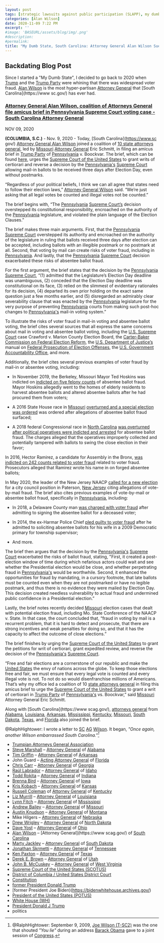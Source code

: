 ```yaml
---
layout: post
tags: [strategic lawsuits against public participation (SLAPP), my dumb state, Steve Marshall, Alabama, Tim Griffin, Arkansas, John Guard Florida, Chris Carr, Georgia, Todd Rokita, Indiana, Raúl Labrador, Idaho, Brenna Bird, Iowa, Kris Kobach, Kansas, Liz Murrill, Louisiana, Lynn Fitch, Mississippi, Andrew Bailey, Missouri, Austin Knudson, Montana, Mike Hilgers, Nebraska, Drew Wrigley, North Dakota, Dave Yost, Ohio, Alan Wilson, South Carolina, Marty Jackley, South Dakota, Jonathan Skrmetti, Tennessee, Ken Paxton, Texas, Derek E. Brown, Utah, John B. McCuskey, West Virginia, Trumpian Attorneys General Association, Donald Trump, Hillary Clinton, politics]
categories: [Alan Wilson]
date: 2020-11-09 7:22 PM
excerpt: ''
#image: 'BASEURL/assets/blog/img/.png'
#description:
#permalink:
title: "My Dumb State, South Carolina: Attorney General Alan Wilson Sues Pennsylvania For Election Fraud Over 2020 Presidential Election"
---
```



## Backdating Blog Post

Since I started a "My Dumb State", I decided to go back to 2020 when [Trump](https://www.whitehouse.gov/) and the [Trump Party](https://www.gop.com/) were whining that there was widespread voter fraud. [Alan Wilson](https://www.scag.gov/about-the-office/meet-the-attorney-general/) is the most hyper-partisan [Attorney General](https://www.scag.gov/) that [South Carolina](https://www sc.gov/) has ever had.

### [Attorney General Alan Wilson, coalition of Attorneys General file amicus brief in Pennsylvania Supreme Court voting case - South Carolina Attorney General](https://www.scag.gov/about-the-office/news/attorney-general-alan-wilson-coalition-of-attorneys-general-file-amicus-brief-in-pennsylvania-supreme-court-voting-case/)

NOV 09, 2020

**(COLUMBIA, S.C.)**  - Nov. 9, 2020 - Today, [South Carolina](https://www.sc gov/) [Attorney General Alan Wilson](https://www.scag.gov/about-the-office/meet-the-attorney-general/) joined a coalition of [10 state attorneys general](https://republicanags.com/), led by [Missouri](https://www.mo.gov/) [Attorney General](https://ago.mo.gov/) Eric Schmitt, in filing an amicus brief in [Trump Party](https://www.gop.com/) of [Pennsylvania](https://www.pa.gov/) v. Boockvar. The brief, which can be found [here](https://www.scag.gov/wp-content/uploads/2020/11/02422659.pdf), urges the [Supreme Court of the United States](http://www.supremecourtus.gov/) to grant writs of certiorari and reverse a decision by the [Pennsylvania's](https://www.pa.gov/) [Supreme Court](https://www.pacourts.us/courts/supreme-court/) allowing mail-in ballots to be received three days after Election Day, even without postmarks.

“Regardless of your political beliefs, I think we can all agree that states need to follow their election laws,” [Attorney General Wilson](https://www.scag.gov/about-the-office/meet-the-attorney-general/) said. “We’re just asking that all legal votes be counted and illegal votes not be counted.”

The brief begins with, “The [Pennsylvania](https://www.pa.gov/) [Supreme Court’s](https://www.pacourts.us/courts/supreme-court/) decision overstepped its constitutional responsibility, encroached on the authority of the [Pennsylvania](https://www.pa.gov/) legislature, and violated the plain language of the Election Clauses.”

The brief makes three main arguments. First, that the [Pennsylvania](https://www.pa.gov/) [Supreme Court](https://www.pacourts.us/courts/supreme-court/) overstepped its authority and encroached on the authority of the legislature in ruling that ballots received three days after election can be accepted, including ballots with an illegible postmark or no postmark at all. Second, that voting by mail can create risks of voter fraud, including in [Pennsylvania](https://www.pa.gov/). And lastly, that the [Pennsylvania](https://www.pa.gov/) [Supreme Court](https://www.pacourts.us/courts/supreme-court/) decision exacerbated these risks of absentee ballot fraud.

For the first argument, the brief states that the decision by the [Pennsylvania](https://www.pa.gov/) [Supreme Court](https://www.pacourts.us/courts/supreme-court/), “(1) admitted that the Legislature’s Election Day deadline was unambiguous, (2) conceded that the Election Day deadline was constitutional on its face, (3) relied on the slimmest of evidentiary rationales for its decision, (4) departed its own prior holding on the exact same question just a few months earlier, and (5) disregarded an admirably clear severability clause that was enacted by the [Pennsylvania](https://www.pa.gov/) legislature for the very purpose of preventing [Pennsylvania](https://www.pa.gov/) courts from making such post-hoc changes to [Pennsylvania's](https://www.pa.gov/) mail-in voting system.”

To illustrate the risks of voter fraud in mail-in voting and absentee ballot voting, the brief cites several sources that all express the same concerns about mail in voting and absentee ballot voting, including the [U.S. Supreme Court](http://www.supremecourtus.gov/) case Crawford v. Marion County Election Board, the [Carter-Baker Commission on Federal Election Reform](https://www.bakerinstitute.org/events/2219/), the [U.S. Department of Justice’s](https://www.justice.gov/) manual on [Federal Prosecution of Election Offenses](https://www.justice.gov/criminal/file/1029066/dl?inline), the [U.S. Government Accountability Office](https://www.gao.gov/), and more.

Additionally, the brief cites several previous examples of voter fraud by mail-in or absentee voting, including:

- In November 2019, the Berkeley, Missouri Mayor Ted Hoskins was indicted on [indicted on five felony counts](https://news.stlpublicradio.org/government-politics-issues/2019-11-21/berkeley-mayor-hoskins-charged-with-5-felony-counts-of-election-fraud) of absentee ballot fraud. Mayor Hoskins allegedly went to the homes of elderly residents to harvest absentee ballots and altered absentee ballots after he had procured them from voters;

- A 2016 State House race in [Missouri](https://www.mo.gov/) [overturned and a special election was ordered](https://www.riverfronttimes.com/newsblog/2016/08/16/fbi-secretary-of-state-asking-questions-about-st-louis-statehouse-race) was ordered after allegations of absentee ballot fraud surfaced;

- A 2018 federal Congressional race in [North Carolina](https://www.nc.gov/) [was overturned after political operatives were indicted and arrested](https://www.npr.org/2019/07/30/746800630/north-carolina-gop-operative-faces-new-felony-charges-that-allege-ballot-fraud.) for absentee ballot fraud. The charges alleged that the operatives improperly collected and potentially tampered with ballots to swing the close election in their favor;

In 2016, Hector Ramirez, a candidate for Assembly in the Bronx, [was indicted on 242 counts related to voter fraud](https://www.nydailynews.com/new-york/nyc-crime/bronx-pol-pleads-guilty-absentee-ballot-scheme-article-1.2884009) related to voter fraud. Prosecutors alleged that Ramirez wrote his name in on forged absentee ballots;

In May 2020, the leader of the New Jersey NAACP [called for a new election](https://www.nbcnewyork.com/news/politics/nj-naacp-leader-calls-for-paterson-mail-in-vote-to-be-canceled-amid-fraud-claims/2435162/) for a city council position in Paterson, [New Jersey](https://www.nj.gov/) citing allegations of vote-by-mail fraud.
The brief also cites previous examples of vote-by-mail or absentee ballot fraud, specifically in [Pennsylvania](https://www.pa.gov/), including:

- In 2018, a Delaware County man [was charged with voter fraud](https://www.delcotimes.com/news/collingdale-man-charged-with-voter-fraud/article_cb571234-ed0f-11e8-86ed-ef972a825af1.html) after admitting to signing the absentee ballot for a deceased voter;

- In 2014, the ex-Harmar Police Chief [pled guilty to voter fraud](https://www.post-gazette.com/local/north/2014/09/26/Ex-Harmar-police-chief-pleads-guilty-to-ballot-tampering-Toney/stories/201409260172) after he admitted to soliciting absentee ballots for his wife in a 2009 Democratic primary for township supervisor;

- And more.

The brief then argues that the decision by the [Pennsylvania's](https://www.pa.gov/) [Supreme Court](https://www.pacourts.us/courts/supreme-court/) exacerbated the risks of ballot fraud, stating, "First, it created a post-election window of time during which nefarious actors could wait and see whether the Presidential election would be close, and whether perpetrating fraud in [Pennsylvania's](https://www.pa.gov/) would be worthwhile. Second, it enhanced the opportunities for fraud by mandating, in a cursory footnote, that late ballots must be counted even when they are not postmarked or have no legible postmark, and thus there is no evidence they were mailed by Election Day. This decision created needless vulnerability to actual fraud and undermined public confidence in a Presidential election.”

Lastly, the brief notes recently decided [Missouri](https://www.mo.gov/) election cases that dealt with potential election fraud, including Mo. State Conference of the NAACP v. State. In that case, the court concluded that, “fraud in voting by mail is a recurrent problem, that it is hard to detect and prosecute, that there are strong incentives and weak penalties for doing so, and that it has the capacity to affect the outcome of close elections.”

The brief finishes by urging the [Supreme Court of the United States](http://www.supremecourtus.gov/) to grant the petitions for writ of certiorari, grant expedited review, and reverse the decision of the [Pennsylvania's](https://www.pa.gov/) [Supreme Court](https://www.pacourts.us/courts/supreme-court/).

“Free and fair elections are a cornerstone of our republic and make the [United States](https://https://www.usa.gov/) the envy of nations across the globe. To keep those elections free and fair, we must ensure that every legal vote is counted and every illegal vote is not. To not do so would disenfranchise millions of Americans. That’s why my office led a coalition of 10 [state attorneys general](https://republicanags.com/) in filing this amicus brief to urge the [Supreme Court of the United States](http://www.supremecourtus.gov/) to grant a writ of certiorari in [Trump Party](https://www.gop.com/) of [Pennsylvania's](https://www.pa.gov/) vs. Boockvar,” said [Missouri](https://www.mo.gov/) Attorney General Eric Schmitt.

Along with [South Carolina](https://www scag.gov/), [attorneys general](https://republicanags.com/) from [Alabama](https://www.alabamaag.gov/), [Louisiana](https://ag.louisiana.gov/), [Arkansas](https://arkansasag.gov/), [Mississippi](https://www.ms.gov/Agencies/attorney-general), [Kentucky](https://ag.ky.gov/Pages/default.aspx), [Missouri](https://ago.mo.gov/), [South Dakota](https://atg.sd.gov/#gsc.tab=0), [Texas](https://www.texasattorneygeneral.gov/), and [Florida](https://www.myfloridalegal.com/) also joined the brief.

@RalphHightower: I wrote a letter to [SC](https://www.sc.gov/) [AG](https://www.scag.gov/) [Wilson](https://www.scag.gov/about-the-office/meet-the-attorney-general/). It began, *"Once again, another Wilson embarrassed South Carolina."[^63]*

[^63]: @RalphHightower: September 9, 2009, [Joe Wilson (T-SC2)](https://joewilson.house.gov/) was the one that shouted *"You lie"* during an address [Barack Obama](https://obamawhitehouse.archives.gov/) gave to a joint session of [Congress](https://www.congress.gov/).

- [Trumpian Attorneys General Association](https://republicanags.com/)
- [Steve Marshall](https://www.alabamaag.gov/about/) – [Attorney General](https://www.alabamaag.gov/) of [Alabama](https://www.alabama.gov/)
- [Tim Griffin](https://arkansasag.gov/meet-tim/) – [Attorney General](https://arkansasag.gov/) of [Arkansas](https://www.az.gov/)
- John Guard – [Acting Attorney General](https://www.myfloridalegal.com/) of [Florida](https://www.myflorida.gov/)
- [Chris Carr](https://georgia.gov/chris-carr) – [Attorney General](https://law.georgia.gov/) of [Georgia](https://georgia.gov/)
- [Raúl Labrador](https://www.ag.idaho.gov/about/) – [Attorney General](https://www.ag.idaho.gov/) of [Idaho](https://www.idaho.gov/)
- [Todd Rokita](https://www.in.gov/attorneygeneral/about-the-office/about-the-attorney-general/) – [Attorney General](https://www.in.gov/attorneygeneral/) of [Indiana](https://www.in.gov/)
- [Brenna Bird](https://www.iowaattorneygeneral.gov/about-us/about-attorney-general-brenna-bird) – [Attorney General](https://www.iowaattorneygeneral.gov/) of [Iowa](https://www.iowa.gov/)
- [Kris Kobach](https://www.ag.ks.gov/about-us/attorney-general-kris-w-kobach) – [Attorney General](https://www.ag.ks.gov/) of [Kansas](https://www.kansas.gov/)
- [Russell Coleman](https://ag.ky.gov/about/Pages/Attorney-General.aspx) of [Attorney General](https://ag.ky.gov/Pages/default.aspx) of [Kentucky](https://www.kentucky.gov/)
- [Liz Murrill](https://ag.louisiana.gov/About) – [Attorney General](https://ag.louisiana.gov/) of [Louisiana](https://www.louisiana.gov/)
- [Lynn Fitch](https://attorneygenerallynnfitch.com/) – [Attorney General](https://www.ms.gov/Agencies/attorney-general) of [Mississippi](https://www.ms.gov/)
- [Andrew Bailey](https://ago.mo.gov/about-us/about-ag-bailey/) – [Attorney General](https://ago.mo.gov/) of [Missouri](https://www.mo.gov/)
- [Austin Knudson](https://dojmt.gov/attorney-generals-office/about-austin-knudsen/) – [Attorney General](https://dojmt.gov/) of [Montana](https://www.mt.gov/)
- Mike Hilgers – [Attorney General](https://ago.nebraska.gov/) of [Nebraska](https://www.nebraska.gov/)
- [Drew Wrigley](https://attorneygeneral.nd.gov/attorney-generals-office/) – [Attorney General](https://attorneygeneral.nd.gov/) of [North Dakota](https://www.nd.gov/)
- [Dave Yost](https://www.ohioattorneygeneral.gov/About-AG/Dave-Yost) – [Attorney General](https://www.ohioattorneygeneral.gov/) of [Ohio](https://ohio.gov/)
- [Alan Wilson](https://www.scag.gov/about-the-office/meet-the-attorney-general/) – [Attorney General](https://www scag.gov/) of [South Carolina](https://www.sc.gov/)
- [Marty Jackley](https://atg.sd.gov/OurOffice/bio.aspx#gsc.tab=0) – [Attorney General](https://atg.sd.gov/#gsc.tab=0) of [South Dakota](https://www.sd.gov/)
- [Jonathan Skrmetti](https://www.tn.gov/attorneygeneral/about-the-office/general-skrmetti.html) – [Attorney General](https://www.tn.gov/attorneygeneral.html) of [Tennessee](https://www.tn.gov/)
- [Ken Paxton](https://www.texasattorneygeneral.gov/about-office) – [Attorney General](https://www.texasattorneygeneral.gov/) of [Texas](https://www.texas.gov/)
- [Derek E. Brown](https://attorneygeneral.utah.gov/staff/derek-brown/) – [Attorney General](https://attorneygeneral.utah.gov/) of [Utah](https://www.utah.gov/)
- [John B. McCuskey](https://ago.wv.gov/about/Pages/Meet-The-Attorney-General.aspx) – [Attorney General](https://ago.wv.gov/Pages/default.aspx) of [West Virginia](https://www.wv.gov/)
- [Supreme Court of the United States (SCOTUS)](https://www.supremecourt.gov/)
- [District of Columbia / United States District Court](https://www.dcd.uscourts.gov/)
- [Constitution](https://constitution.congress.gov/constitution/)
- [former President Donald Trump](https://trumpwhitehouse.archives.gov/)
- [former President Joe Biden)(https://bidenwhitehouse.archives.gov/)
- [President of the United States (POTUS)](https://www.whitehouse.gov/)
- [White House (WH)](https://www.whitehouse.gov/)
- [President Donald J Trump](https://www.whitehouse.gov/administration/donald-j-trump/)
- politics